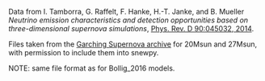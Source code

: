 Data from I. Tamborra, G. Raffelt, F. Hanke, H.-T. Janke, and B. Mueller *Neutrino emission characteristics and detection opportunities based on three-dimensional supernova simulations*, [Phys. Rev. D 90:045032, 2014](https://arxiv.org/abs/1406.0006).

Files taken from the [Garching Supernova archive](http://wwwmpa.mpa-garching.mpg.de/ccsnarchive/data/Tamborra2014/) for 20Msun and 27Msun, with permission to include them into snewpy.

NOTE: same file format as for Bollig_2016 models.
